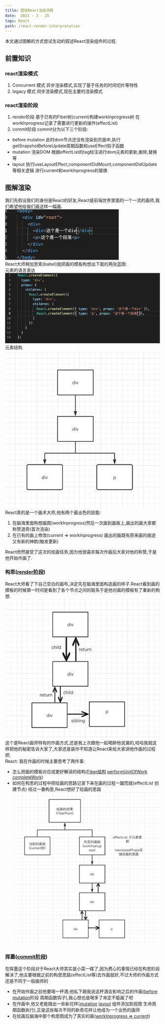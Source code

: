 ```yaml
---
title: 图说React渲染流程
date:  2021 - 3 - 25
tags: React
path: /react-render-interpretation
---
```


本文通过图解的方式尝试生动的叙述React渲染组件的过程.

## 前置知识
### react渲染模式
1. Concurrent 模式  异步渲染模式,实现了基于任务的时间切片等特性
2. legacy 模式 同步渲染模式,现在主要的渲染模式

### react渲染阶段
1. render阶段  基于已有的Fiber树(current)构建workInprogress树 在workInprogress记录了需要进行更新的操作(effectList)
2. commit阶段  commit分为以下三个阶段:
  * before mutation  此时dom节点还没有渲染到页面中,执行getSnapshotBeforeUpdate周期函数和useEffect钩子函数
  * mutation  渲染DOM 根据effectList的tag标注进行dom元素的更新,删除,替换等
  * layout 执行useLayoutEffect,componentDidMount,componentDidUpdate等相关逻辑  进行current和workInprogress的替换  
  
## 图解渲染
我们先假设我们的身份是React的好友,React是前端世界里面的一个一流的画师,我们希望他给我们画这样一幅画.
![画的模板](./reactInterpretation/draft.png)  
React大师稍加思索(babel)就把画的模板构想出下面的两张蓝图:  
元素的语言表达
![语言表达](./reactInterpretation/structDraft.png)
元素结构
![元素结构](./reactInterpretation/draw.png)
React真的是一个画术大师,他有两个最出色的技能:
1. 在脑海里面构想画图(workInprogress)然后一次画到画板上,画出的画大家都称赞道奇(首次渲染)
2. 在已有的画上修改(current => workInprogress) 画出的画既有原来画的痕迹又有新的神韵(触发更新)  

React欣然接受了这次的绘画任务,因为他很喜欢每次作画后大家对他的称赞,于是他开始作画了.  
### 构思([render阶段](https://github.com/facebook/react/blob/148f8e497c7d37a3c7ab99f01dec2692427272b1/packages/react-reconciler/src/ReactFiberWorkLoop.new.js#L991))
React大师看了下自己空白的画布,决定先在脑海里面构造画的样子.React看到画的模板的时候第一时间是看到了各个节点之间的联系于是他对画的模板有了重新的构想.
![fiber结构](./reactInterpretation/fiberStruct.png)
这个是React画师特有的作画方式,还是我上次跟他一起喝醉他说漏的,哈哈我就这样把他的秘密告诉大家了,大家还是装作不知道让React来给大家讲他作画的过程把.  
React: 我在作画的时候主要思考了两件事:
* 怎么把画的模板对应成更好解读的结构([Fiber结构](https://github.com/facebook/react/blob/148f8e497c7d37a3c7ab99f01dec2692427272b1/packages/react-reconciler/src/ReactFiber.new.js#L110) [performUnitOfWork](https://github.com/facebook/react/blob/148f8e497c7d37a3c7ab99f01dec2692427272b1/packages/react-reconciler/src/ReactFiberWorkLoop.new.js#L1543) [completeWork](https://github.com/facebook/react/blob/148f8e497c7d37a3c7ab99f01dec2692427272b1/packages/react-reconciler/src/ReactFiberCompleteWork.new.js#L782))
* 如何在构思的过程中把绘画的思路记录下来在画的过程一蹴而就(effectList 创建节点)
经过一番构思,React想好了绘画的思路
![render阶段](./reactInterpretation/renderPhase.png)

### 挥墨([commit阶段](https://github.com/facebook/react/blob/148f8e497c7d37a3c7ab99f01dec2692427272b1/packages/react-reconciler/src/ReactFiberWorkLoop.new.js#L1008))
在挥墨这个阶段对于React大师其实是小菜一碟了,因为费心的事情已经在构思阶段解决了,他主要根据之前的构思思路(effectList等)去作画就好,不过大师的作画方式还是不同于一般画师的
* 在开始作画之前他要喝一杯酒,他私下跟我说这杯酒会影响之后的作画([before mutation](https://github.com/facebook/react/blob/148f8e497c7d37a3c7ab99f01dec2692427272b1/packages/react-reconciler/src/ReactFiberWorkLoop.new.js#L1800)阶段 周期函数钩子),我心想也是喝多了肯定不能画了吧  
* 在作画中,他又老能搞出一些新花样([mutation](https://github.com/facebook/react/blob/148f8e497c7d37a3c7ab99f01dec2692427272b1/packages/react-reconciler/src/ReactFiberWorkLoop.new.js#L1818) [layout](https://github.com/facebook/react/blob/148f8e497c7d37a3c7ab99f01dec2692427272b1/packages/react-reconciler/src/ReactFiberWorkLoop.new.js#L1842) 组件添加到视图 生命周期函数执行),正是这些每次不同的新奇花样让他成为一个出色的画师
* 在绘画后脑海中那个构思图成为了真实的画([workInprogress => current](https://github.com/facebook/react/blob/148f8e497c7d37a3c7ab99f01dec2692427272b1/packages/react-reconciler/src/ReactFiberWorkLoop.new.js#L1829))